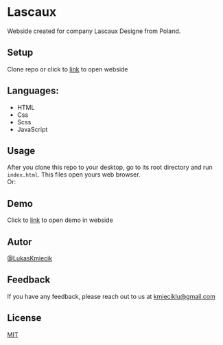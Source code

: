 # Lascaux
Webside created for company Lascaux Designe from Poland.

## Setup
Clone repo or click to [link](https://lukaskmiecik.github.io/Lascaux/) to open webside

## Languages:
+ HTML
+ Css
+ Scss
+ JavaScript

## Usage 
After you clone this repo to your desktop, go to its root directory and run `index.html`.
This files open yours web browser.<br>
Or:

## Demo
Click to [link](https://lukaskmiecik.github.io/Lascaux/) to open demo in webside

## Autor
[@LukasKmiecik](https://github.com/LukasKmiecik)

## Feedback

If you have any feedback, please reach out to us at kmieciklu@gmail.com

## License

[MIT](https://choosealicense.com/licenses/mit/)
